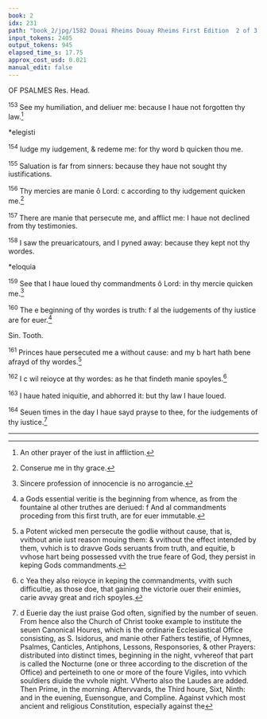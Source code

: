```yaml
---
book: 2
idx: 231
path: "book_2/jpg/1582 Douai Rheims Douay Rheims First Edition  2 of 3 1610 Old Testament.pdf-231.jpg"
input_tokens: 2405
output_tokens: 945
elapsed_time_s: 17.75
approx_cost_usd: 0.021
manual_edit: false
---
```

OF PSALMES
Res.                                Head.

<sup>153</sup> See my humiliation, and deliuer me: because I haue not forgotten thy law.[^1]

<aside>*elegisti</aside>

<sup>154</sup> Iudge my iudgement, & redeme me: for thy word b quicken thou me.

<sup>155</sup> Saluation is far from sinners: because they haue not sought thy iustifications.

<sup>156</sup> Thy mercies are manie ô Lord: c according to thy iudgement quicken me.[^2]

<sup>157</sup> There are manie that persecute me, and afflict me: I haue not declined from thy testimonies.

<sup>158</sup> I saw the preuaricatours, and I pyned away: because they kept not thy wordes.

<aside>*eloquia</aside>

<sup>159</sup> See that I haue loued thy commandments ô Lord: in thy mercie quicken me.[^3]

<sup>160</sup> The e beginning of thy wordes is truth: f al the iudgements of thy iustice are for euer.[^4]

Sin.                                Tooth.

<sup>161</sup> Princes haue persecuted me a without cause: and my b hart hath bene afrayd of thy wordes.[^5]

<sup>162</sup> I c wil reioyce at thy wordes: as he that findeth manie spoyles.[^6]

<sup>163</sup> I haue hated iniquitie, and abhorred it: but thy law I haue loued.

<sup>164</sup> Seuen times in the day I haue sayd prayse to thee, for the iudgements of thy iustice.[^7]

---

[^1]: An other prayer of the iust in affliction.

[^2]: Conserue me in thy grace.

[^3]: Sincere profession of innocencie is no arrogancie.

[^4]: a Gods essential veritie is the beginning from whence, as from the fountaine al other truthes are deriued: f And al commandments proceding from this first truth, are for euer immutable.

[^5]: a Potent wicked men persecute the godlie without cause, that is, vvithout anie iust reason mouing them: & vvithout the effect intended by them, vvhich is to dravve Gods seruants from truth, and equitie, b vvhose hart being possessed vvith the true feare of God, they persist in keping Gods commandments.

[^6]: c Yea they also reioyce in keping the commandments, vvith such difficultie, as those doe, that gaining the victorie ouer their enimies, carie avvay great and rich spoyles.

[^7]: d Euerie day the iust praise God often, signified by the number of seuen. From hence also the Church of Christ tooke example to institute the seuen Canonical Houres, which is the ordinarie Ecclesiastical Office consisting, as S. Isidorus, and manie other Fathers testifie, of Hymnes, Psalmes, Canticles, Antiphons, Lessons, Responsories, & other Prayers: distributed into distinct times, beginning in the night, vvhereof that part is called the Nocturne (one or three according to the discretion of the Office) and perteineth to one or more of the foure Vigiles, into vvhich souldiers diuide the vvhole night. VVherto also the Laudes are added. Then Prime, in the morning. Aftervvards, the Third houre, Sixt, Ninth: and in the euening, Euensongue, and Compline. Against vvhich most ancient and religious Constitution, especially against the